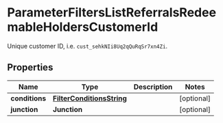 

# ParameterFiltersListReferralsRedeemableHoldersCustomerId

Unique customer ID, i.e. `cust_sehkNIi8Uq2qQuRqSr7xn4Zi`.

## Properties

| Name | Type | Description | Notes |
|------------ | ------------- | ------------- | -------------|
|**conditions** | [**FilterConditionsString**](FilterConditionsString.md) |  |  [optional] |
|**junction** | **Junction** |  |  [optional] |



